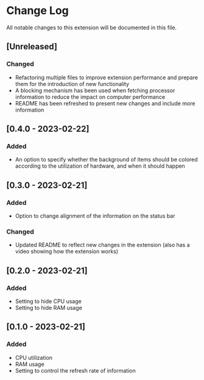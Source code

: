 # Change Log

All notable changes to this extension will be documented in this file.

## [Unreleased]

### Changed

* Refactoring multiple files to improve extension performance and prepare them for the introduction of new functionality
* A blocking mechanism has been used when fetching processor information to reduce the impact on computer performance
* README has been refreshed to present new changes and include more information

## [0.4.0 - 2023-02-22]

### Added

* An option to specify whether the background of items should be colored according to the utilization of hardware, and when it should happen

## [0.3.0 - 2023-02-21]

### Added

* Option to change alignment of the information on the status bar

### Changed

* Updated README to reflect new changes in the extension (also has a video showing how the extension works)

## [0.2.0 - 2023-02-21]

### Added

* Setting to hide CPU usage
* Setting to hide RAM usage

## [0.1.0 - 2023-02-21]

### Added

* CPU utilization
* RAM usage
* Setting to control the refresh rate of information
